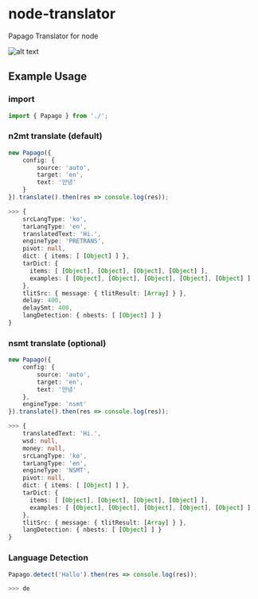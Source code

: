 # node-translator
Papago Translator for node

![alt text](https://papago.naver.com/static/img/papago_og.png)
## Example Usage
### import
```ts
import { Papago } from './';
```
### n2mt translate (default)
```ts
new Papago({
    config: {
        source: 'auto',
        target: 'en',
        text: '안녕'
    }
}).translate().then(res => console.log(res));

>>> {
    srcLangType: 'ko',
    tarLangType: 'en',
    translatedText: 'Hi.',
    engineType: 'PRETRANS',
    pivot: null,
    dict: { items: [ [Object] ] },
    tarDict: {
      items: [ [Object], [Object], [Object], [Object] ],
      examples: [ [Object], [Object], [Object], [Object], [Object] ]
    },
    tlitSrc: { message: { tlitResult: [Array] } },
    delay: 400,
    delaySmt: 400,
    langDetection: { nbests: [ [Object] ] }
}
```
### nsmt translate (optional)
```ts
new Papago({
    config: {
        source: 'auto',
        target: 'en',
        text: '안녕'
    },
    engineType: 'nsmt'
}).translate().then(res => console.log(res));

>>> {
    translatedText: 'Hi.',
    wsd: null,
    money: null,
    srcLangType: 'ko',
    tarLangType: 'en',
    engineType: 'NSMT',
    pivot: null,
    dict: { items: [ [Object] ] },
    tarDict: {
      items: [ [Object], [Object], [Object], [Object] ],
      examples: [ [Object], [Object], [Object], [Object], [Object] ]
    },
    tlitSrc: { message: { tlitResult: [Array] } },
    langDetection: { nbests: [ [Object] ] }
}
```
### Language Detection
```ts
Papago.detect('Hallo').then(res => console.log(res));

>>> de
```
